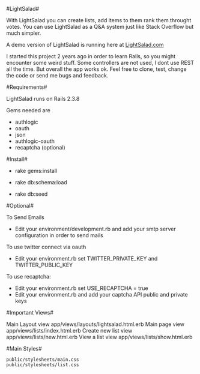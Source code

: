 #LightSalad#

With LightSalad you can create lists, add items to them rank them throught votes. 
You can use LightSalad as a Q&A system just like Stack Overflow but much simpler.

A demo version of LightSalad is running here at [LightSalad.com](http://lightsalad.com)

I started this project 2 years ago in order to learn Rails, so
you might encounter some weird stuff. Some controllers are not used, I dont use  REST all the time.
But overall the app works ok.
Feel free to clone, test, change the code or send me bugs and feedback.

#Requirements#

LightSalad runs on Rails 2.3.8

Gems needed are

*   authlogic
*   oauth
*   json
*   authlogic-oauth
*   recaptcha (optional)


#Install#

*   rake  gems:install

*   rake db:schema:load  
    
*   rake db:seed


    
#Optional#

To Send Emails

*   Edit your environment/development.rb and add your smtp server configuration in order to send mails

To use twitter connect via oauth

*   Edit your environment.rb set TWITTER_PRIVATE_KEY and TWITTER_PUBLIC_KEY

To use recaptcha:

*   Edit your environment.rb set USE_RECAPTCHA = true
*   Edit your environment.rb and add your captcha API public and private keys
 
#Important Views#

Main Layout view
    app/views/layouts/lightsalad.html.erb
Main page view
    app/views/lists/index.html.erb
Create new list view
    app/views/lists/new.html.erb
View a list view
    app/views/lists/show.html.erb
    
#Main Styles#

    public/stylesheets/main.css
    public/stylesheets/list.css